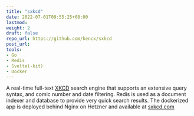 ```yaml
---
title: "sxkcd"
date: 2022-07-01T09:55:25+08:00
lastmod:
weight: 2
draft: false
repo_url: https://github.com/kencx/sxkcd
post_url:
tools:
- Go
- Redis
- Svelte(-kit)
- Docker
---
```


A real-time full-text [XKCD](https://xkcd.com) search engine that supports an extensive query
syntax, and comic number and date filtering. Redis is used as a document indexer
and database to provide very quick search results. The dockerized app is deployed behind
Nginx on Hetzner and available at [sxkcd.com](https://sxkcd.com)
